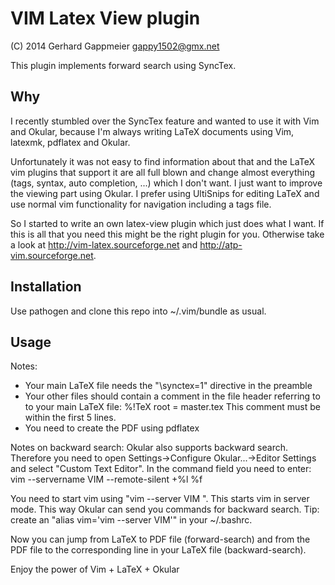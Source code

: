 VIM Latex View plugin
=====================

(C) 2014 Gerhard Gappmeier <gappy1502@gmx.net>

This plugin implements forward search using SyncTex.

Why
---

I recently stumbled over the SyncTex feature and wanted to use it with Vim and
Okular, because I'm always writing LaTeX documents using Vim, latexmk, pdflatex
and Okular.

Unfortunately it was not easy to find information about that and the LaTeX vim
plugins that support it are all full blown and change almost everything (tags,
syntax, auto completion, ...) which I don't want.  I just want to
improve the viewing part using Okular. I prefer using UltiSnips for editing
LaTeX and use normal vim functionality for navigation including a tags file.

So I started to write an own latex-view plugin which just does what I want. If
this is all that you need this might be the right plugin for you. Otherwise
take a look at http://vim-latex.sourceforge.net and
http://atp-vim.sourceforge.net.

Installation
------------

Use pathogen and clone this repo into ~/.vim/bundle as usual.


Usage
-----

Notes:

* Your main LaTeX file needs the "\synctex=1" directive in the preamble
* Your other files should contain a comment in the file header referring to
  to your main LaTeX file: %!TeX root = master.tex
  This comment must be within the first 5 lines.
* You need to create the PDF using pdflatex

Notes on backward search:
Okular also supports backward search.
Therefore you need to open Settings->Configure Okular...->Editor Settings
and select "Custom Text Editor". In the command field you need to enter:
vim --servername VIM --remote-silent +%l %f

You need to start vim using "vim --server VIM <file>". This starts vim in
server mode. This way Okular can send you commands for backward search.
Tip: create an "alias vim='vim --server VIM'" in your ~/.bashrc.

Now you can jump from LaTeX to PDF file (forward-search) and from the PDF
file to the corresponding line in your LaTeX file (backward-search).

Enjoy the power of Vim + LaTeX + Okular




